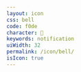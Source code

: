 ```yaml
---
layout: icon
css: bell
code: f0de
character: 
keywords: notification
uiWidth: 32
permalink: /icon/bell/
isIcon: true
---
```

